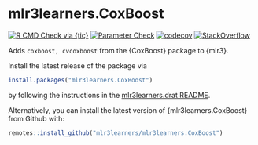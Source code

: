 # mlr3learners.CoxBoost

<!-- badges: start -->

[![R CMD Check via {tic}](https://github.com/mlr3learners/mlr3learners.CoxBoost/workflows/R%20CMD%20Check%20via%20{tic}/badge.svg?branch=master)](https://github.com/mlr3learners/mlr3learners.CoxBoost/actions)
[![Parameter Check](https://github.com/mlr3learners/mlr3learners.CoxBoost/workflows/Parameter%20Check/badge.svg?branch=master)](https://github.com/mlr3learners/mlr3learners.CoxBoost/actions)
[![codecov](https://codecov.io/gh/mlr3learners/mlr3learners.CoxBoost/branch/master/graph/badge.svg)](https://codecov.io/gh/mlr3learners/mlr3learners.CoxBoost)
[![StackOverflow](https://img.shields.io/badge/stackoverflow-mlr3-orange.svg)](https://stackoverflow.com/questions/tagged/mlr3)

<!-- badges: end -->

Adds `coxboost, cvcoxboost` from the {CoxBoost} package to {mlr3}.

Install the latest release of the package via

```r
install.packages("mlr3learners.CoxBoost")
```

by following the instructions in the [mlr3learners.drat README](https://github.com/mlr3learners/mlr3learners.drat).

Alternatively, you can install the latest version of {mlr3learners.CoxBoost} from Github with:

```r
remotes::install_github("mlr3learners/mlr3learners.CoxBoost")
```
